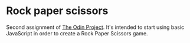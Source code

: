 # Rock paper scissors

Second assignment of [The Odin Project](https://www.theodinproject.com/courses/web-development-101/lessons/rock-paper-scissors?ref=lnav). It's intended to start using basic JavaScript in order to create a Rock Paper Scissors game.
